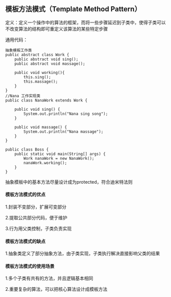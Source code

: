 ## 模板方法模式（Template Method Pattern）

定义：定义一个操作中的算法的框架，而将一些步骤延迟到子类中，使得子类可以不改变算法的结构即可重定义该算法的某些特定步骤

通用代码：

```
抽象模板工作类
public abstract class Work {
    public abstract void sing();
    public abstract void massage();

    public void working(){
        this.sing();
        this.massage();
    }
}
//Nana 工作实现类
public class NanaWork extends Work {

    public void sing() {
        System.out.println("Nana sing song");
    }

    public void massage() {
        System.out.println("Nana massage");
    }
}

public class Boss {
    public static void main(String[] args) {
        Work nanaWork = new NanaWork();
        nanaWork.working();
    }
}
```

抽象模板中的基本方法尽量设计成为protected，符合迪米特法则

#### 模板方法模式的优点

1.封装不变部分，扩展可变部分

2.提取公共部分代码，便于维护

3.行为用父类控制，子类负责实现

#### 模板方法模式的缺点

1.抽象类定义了部分抽象方法，由子类实现，子类执行解决直接影响父类的结果

#### 模板方法模式的使用场景

1.多个子类有共有的方法，并且逻辑基本相同

2.重要复杂的算法，可以把核心算法设计成模板方法